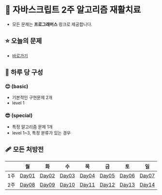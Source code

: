 # 💊 자바스크립트 2주 알고리즘 재활치료

- 모든 문제는 **프로그래머스** 링크로 제공합니다.

## ⭐ 오늘의 문제

- [바로가기](https://github.com/MinSungJe/2weeks_JS_algorithm/tree/main/%EB%AC%B8%EC%A0%9C/Day01)

## 💉 하루 당 구성

### **😊 (basic)**

- 기본적인 구현문제 2개
- level 1

### **😎 (special)**

- 특정 알고리즘 문제 1개
- level 1~3, 특정 분류가 있는 경우

## 🩹 모든 처방전

|     | 월                                                                                           | 화                                                                                           | 수                                                                                           | 목                                                                                           | 금                                                                                           | 토                                                                                           | 일                                                                                           |
| --- | -------------------------------------------------------------------------------------------- | -------------------------------------------------------------------------------------------- | -------------------------------------------------------------------------------------------- | -------------------------------------------------------------------------------------------- | -------------------------------------------------------------------------------------------- | -------------------------------------------------------------------------------------------- | -------------------------------------------------------------------------------------------- |
| 1주 | [Day01](https://github.com/MinSungJe/2weeks_JS_algorithm/tree/main/%EB%AC%B8%EC%A0%9C/Day01) | [Day02](https://github.com/MinSungJe/2weeks_JS_algorithm/tree/main/%EB%AC%B8%EC%A0%9C/Day02) | [Day03](https://github.com/MinSungJe/2weeks_JS_algorithm/tree/main/%EB%AC%B8%EC%A0%9C/Day03) | [Day04](https://github.com/MinSungJe/2weeks_JS_algorithm/tree/main/%EB%AC%B8%EC%A0%9C/Day04) | [Day05](https://github.com/MinSungJe/2weeks_JS_algorithm/tree/main/%EB%AC%B8%EC%A0%9C/Day05) | [Day06](https://github.com/MinSungJe/2weeks_JS_algorithm/tree/main/%EB%AC%B8%EC%A0%9C/Day06) | [Day07](https://github.com/MinSungJe/2weeks_JS_algorithm/tree/main/%EB%AC%B8%EC%A0%9C/Day07) |
| 2주 | [Day08](https://github.com/MinSungJe/2weeks_JS_algorithm/tree/main/%EB%AC%B8%EC%A0%9C/Day08) | [Day09](https://github.com/MinSungJe/2weeks_JS_algorithm/tree/main/%EB%AC%B8%EC%A0%9C/Day09) | [Day10](https://github.com/MinSungJe/2weeks_JS_algorithm/tree/main/%EB%AC%B8%EC%A0%9C/Day10) | [Day11](https://github.com/MinSungJe/2weeks_JS_algorithm/tree/main/%EB%AC%B8%EC%A0%9C/Day11) | [Day12](https://github.com/MinSungJe/2weeks_JS_algorithm/tree/main/%EB%AC%B8%EC%A0%9C/Day12) | [Day13](https://github.com/MinSungJe/2weeks_JS_algorithm/tree/main/%EB%AC%B8%EC%A0%9C/Day13) | [Day14](https://github.com/MinSungJe/2weeks_JS_algorithm/tree/main/%EB%AC%B8%EC%A0%9C/Day14) |
